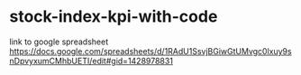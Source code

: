 # stock-index-kpi-with-code
link to google spreadsheet
https://docs.google.com/spreadsheets/d/1RAdU1SsvjBGiwGtUMvgc0lxuy9snDpvyxumCMhbUETI/edit#gid=1428978831
